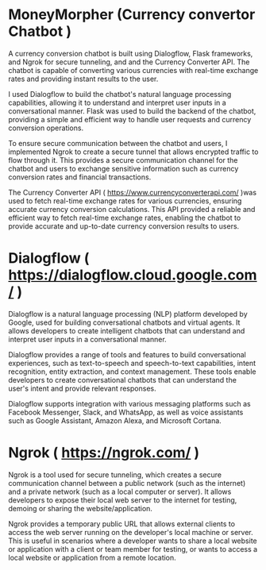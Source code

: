 # MoneyMorpher (Currency convertor Chatbot )

A currency conversion chatbot is built using Dialogflow, Flask frameworks, and Ngrok for secure tunneling, and and the Currency Converter API. The chatbot is capable of converting various currencies with real-time exchange rates and providing instant results to the user.

I used Dialogflow to build the chatbot's natural language processing capabilities, allowing it to understand and interpret user inputs in a conversational manner. Flask was used to build the backend of the chatbot, providing a simple and efficient way to handle user requests and currency conversion operations.

To ensure secure communication between the chatbot and users, I implemented Ngrok to create a secure tunnel that allows encrypted traffic to flow through it. This provides a secure communication channel for the chatbot and users to exchange sensitive information such as currency conversion rates and financial transactions.

The Currency Converter API ( https://www.currencyconverterapi.com/ )was used to fetch real-time exchange rates for various currencies, ensuring accurate currency conversion calculations. This API provided a reliable and efficient way to fetch real-time exchange rates, enabling the chatbot to provide accurate and up-to-date currency conversion results to users.

# Dialogflow ( https://dialogflow.cloud.google.com/ )
Dialogflow is a natural language processing (NLP) platform developed by Google, used for building conversational chatbots and virtual agents. It allows developers to create intelligent chatbots that can understand and interpret user inputs in a conversational manner.

Dialogflow provides a range of tools and features to build conversational experiences, such as text-to-speech and speech-to-text capabilities, intent recognition, entity extraction, and context management. These tools enable developers to create conversational chatbots that can understand the user's intent and provide relevant responses.

Dialogflow supports integration with various messaging platforms such as Facebook Messenger, Slack, and WhatsApp, as well as voice assistants such as Google Assistant, Amazon Alexa, and Microsoft Cortana.

# Ngrok ( https://ngrok.com/ )
Ngrok is a tool used for secure tunneling, which creates a secure communication channel between a public network (such as the internet) and a private network (such as a local computer or server). It allows developers to expose their local web server to the internet for testing, demoing or sharing the website/application.

Ngrok provides a temporary public URL that allows external clients to access the web server running on the developer's local machine or server. This is useful in scenarios where a developer wants to share a local website or application with a client or team member for testing, or wants to access a local website or application from a remote location.
